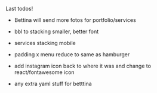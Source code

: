 Last todos!

- Bettina will send more fotos for portfolio/services

- bbl to stacking smaller, better font

- services stacking mobile

- padding x menu reduce to same as hamburger

- add instagram icon back to where it was and change to react/fontawesome icon

- any extra yaml stuff for betttina